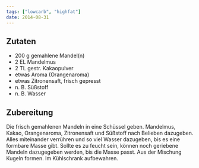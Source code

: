 ```yaml
---
tags: ["lowcarb", "highfat"]
date: 2014-08-31
---
```


## Zutaten
- 200 g gemahlene Mandel(n)
- 2 EL Mandelmus
- 2 TL gestr. Kakaopulver
- etwas Aroma (Orangenaroma)
- etwas Zitronensaft, frisch gepresst
- n. B. Süßstoff
- n. B. Wasser

## Zubereitung
Die frisch gemahlenen Mandeln in eine Schüssel geben. Mandelmus, Kakao, Orangenaroma, Zitronensaft und Süßstoff nach Belieben dazugeben. Alles miteinander verrühren und so viel Wasser dazugeben, bis es eine formbare Masse gibt. Sollte es zu feucht sein, können noch geriebene Mandeln dazugegeben werden, bis die Masse passt. Aus der Mischung Kugeln formen. Im Kühlschrank aufbewahren.
